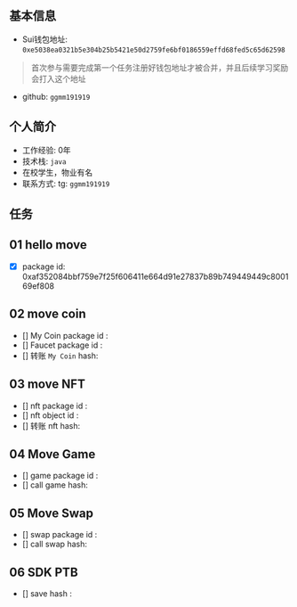 ## 基本信息
- Sui钱包地址: `0xe5038ea0321b5e304b25b5421e50d2759fe6bf0186559effd68fed5c65d62598`
> 首次参与需要完成第一个任务注册好钱包地址才被合并，并且后续学习奖励会打入这个地址
- github: `ggmm191919`

## 个人简介
- 工作经验: 0年
- 技术栈: `java`
- 在校学生，物业有名
- 联系方式: tg: `ggmm191919` 

## 任务

##   01 hello move  
- [x] package id: 0xaf352084bbf759e7f25f606411e664d91e27837b89b749449449c800169ef808

##   02 move coin
- [] My Coin package id : 
- [] Faucet package id : 
- [] 转账 `My Coin` hash:

##   03 move NFT
- [] nft package id :
- [] nft object id : 
- [] 转账 nft  hash:

##   04 Move Game
- [] game package id :
- [] call game hash:

##   05 Move Swap
- [] swap package id :
- [] call swap hash:

##   06 SDK PTB
- [] save hash :
